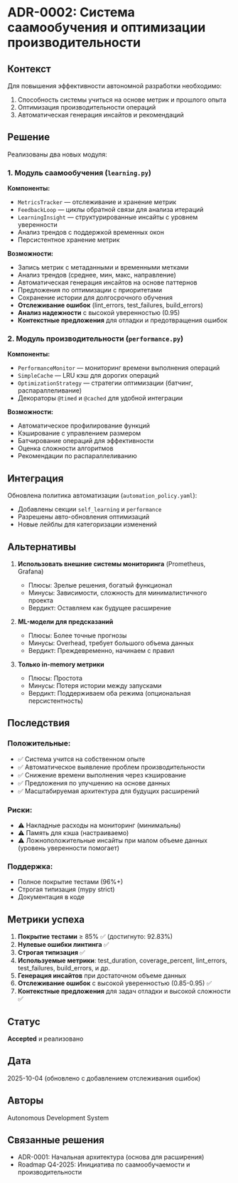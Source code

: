 # ADR-0002: Система саамообучения и оптимизации производительности

## Контекст

Для повышения эффективности автономной разработки необходимо:
1. Способность системы учиться на основе метрик и прошлого опыта
2. Оптимизация производительности операций
3. Автоматическая генерация инсайтов и рекомендаций

## Решение

Реализованы два новых модуля:

### 1. Модуль саамообучения (`learning.py`)

**Компоненты:**
- `MetricsTracker` — отслеживание и хранение метрик
- `FeedbackLoop` — циклы обратной связи для анализа итераций
- `LearningInsight` — структурированные инсайты с уровнем уверенности
- Анализ трендов с поддержкой временных окон
- Персистентное хранение метрик

**Возможности:**
- Запись метрик с метаданными и временными метками
- Анализ трендов (среднее, мин, макс, направление)
- Автоматическая генерация инсайтов на основе паттернов
- Предложения по оптимизации с приоритетами
- Сохранение истории для долгосрочного обучения
- **Отслеживание ошибок** (lint_errors, test_failures, build_errors)
- **Анализ надежности** с высокой уверенностью (0.95)
- **Контекстные предложения** для отладки и предотвращения ошибок

### 2. Модуль производительности (`performance.py`)

**Компоненты:**
- `PerformanceMonitor` — мониторинг времени выполнения операций
- `SimpleCache` — LRU кэш для дорогих операций
- `OptimizationStrategy` — стратегии оптимизации (батчинг, распараллеливание)
- Декораторы `@timed` и `@cached` для удобной интеграции

**Возможности:**
- Автоматическое профилирование функций
- Кэширование с управлением размером
- Батчирование операций для эффективности
- Оценка сложности алгоритмов
- Рекомендации по распараллеливанию

## Интеграция

Обновлена политика автоматизации (`automation_policy.yaml`):
- Добавлены секции `self_learning` и `performance`
- Разрешены авто-обновления оптимизаций
- Новые лейблы для категоризации изменений

## Альтернативы

1. **Использовать внешние системы мониторинга** (Prometheus, Grafana)
   - Плюсы: Зрелые решения, богатый функционал
   - Минусы: Зависимости, сложность для минималистичного проекта
   - Вердикт: Оставляем как будущее расширение

2. **ML-модели для предсказаний**
   - Плюсы: Более точные прогнозы
   - Минусы: Overhead, требует большого объема данных
   - Вердикт: Преждевременно, начинаем с правил

3. **Только in-memory метрики**
   - Плюсы: Простота
   - Минусы: Потеря истории между запусками
   - Вердикт: Поддерживаем оба режима (опциональная персистентность)

## Последствия

### Положительные:
- ✅ Система учится на собственном опыте
- ✅ Автоматическое выявление проблем производительности
- ✅ Снижение времени выполнения через кэширование
- ✅ Предложения по улучшению на основе данных
- ✅ Масштабируемая архитектура для будущих расширений

### Риски:
- ⚠️ Накладные расходы на мониторинг (минимальны)
- ⚠️ Память для кэша (настраиваемо)
- ⚠️ Ложноположительные инсайты при малом объеме данных (уровень уверенности помогает)

### Поддержка:
- Полное покрытие тестами (96%+)
- Строгая типизация (mypy strict)
- Документация в коде

## Метрики успеха

1. **Покрытие тестами** ≥ 85% ✅ (достигнуто: 92.83%)
2. **Нулевые ошибки линтинга** ✅
3. **Строгая типизация** ✅
4. **Используемые метрики**: test_duration, coverage_percent, lint_errors, test_failures, build_errors, и др.
5. **Генерация инсайтов** при достаточном объеме данных
6. **Отслеживание ошибок** с высокой уверенностью (0.85-0.95) ✅
7. **Контекстные предложения** для задач отладки и высокой сложности ✅

## Статус

**Accepted** и реализовано

## Дата

2025-10-04 (обновлено с добавлением отслеживания ошибок)

## Авторы

Autonomous Development System

## Связанные решения

- ADR-0001: Начальная архитектура (основа для расширения)
- Roadmap Q4-2025: Инициатива по саамообучаемости и производительности
